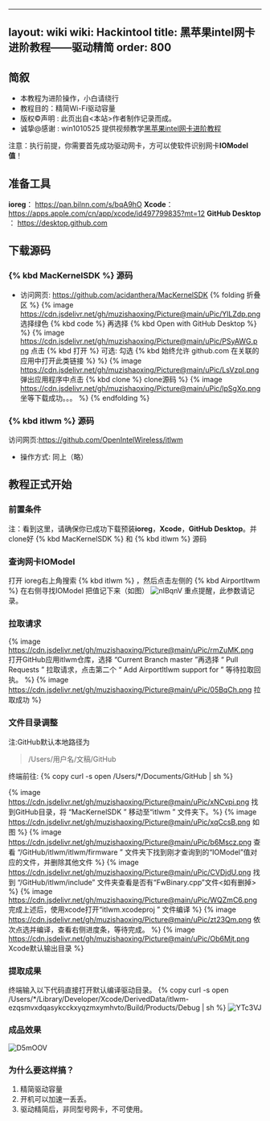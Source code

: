 
---
layout: wiki
wiki: Hackintool
title: 黑苹果intel网卡进阶教程——驱动精简
order: 800
---
## 简叙
- 本教程为进阶操作，小白请绕行
- 教程目的：精简Wi-Fi驱动容量
- 版权©️声明 : 此页出自<本站>作者制作记录而成。
- 诚挚@感谢 : win1010525 提供视频教学[黑苹果intel网卡进阶教程](https://www.bilibili.com/video/BV1RA411A7se) 

注意：执行前提，你需要首先成功驱动网卡，方可以使软件识别网卡**IOModel值**！

## 准备工具
**ioreg**： https://pan.bilnn.com/s/bqA9hO
**Xcode**：https://apps.apple.com/cn/app/xcode/id497799835?mt=12
**GitHub Desktop** ： https://desktop.github.com

## 下载源码
###  {% kbd MacKernelSDK %} 源码
- 访问网页: https://github.com/acidanthera/MacKernelSDK
{% folding 折叠区 %}
{% image https://cdn.jsdelivr.net/gh/muzishaoxing/Picture@main/uPic/YlLZdp.png 选择绿色 {% kbd code %} 再选择 {% kbd Open with GitHub Desktop %}  %}
{% image https://cdn.jsdelivr.net/gh/muzishaoxing/Picture@main/uPic/PSyAWG.png 点击 {% kbd 打开 %} 可选: 勾选 {% kbd 始终允许 github.com 在关联的应用中打开此类链接 %}  %}
{% image https://cdn.jsdelivr.net/gh/muzishaoxing/Picture@main/uPic/LsVzpl.png 弹出应用程序中点击 {% kbd clone %} clone源码 %}
{% image https://cdn.jsdelivr.net/gh/muzishaoxing/Picture@main/uPic/lpSgXo.png 坐等下载成功。。。 %}
{% endfolding %}

###  {% kbd itlwm %} 源码
访问网页:https://github.com/OpenIntelWireless/itlwm
- 操作方式: 同上（略）

## 教程正式开始
### 前置条件
注：看到这里，请确保你已成功下载预装**ioreg**，**Xcode**，**GitHub Desktop**。并clone好 {% kbd  MacKernelSDK %} 和 {% kbd itlwm %} 源码

### 查询网卡IOModel
 打开 ioreg右上角搜索 {% kbd itlwm %} ，然后点击左侧的 {% kbd Airportltwm %}  在右侧寻找IOModel 把值记下来（如图）
![nIBqnV](https://cdn.jsdelivr.net/gh/muzishaoxing/Picture@main/uPic/nIBqnV.png)
重点提醒，此参数请记录。

### 拉取请求 
{% image https://cdn.jsdelivr.net/gh/muzishaoxing/Picture@main/uPic/rmZuMK.png 打开GitHub应用itlwm仓库，选择 “Current Branch master ”再选择 “ Pull Requests ” 拉取请求，点击第二个 “ Add Airportltlwm support for  ” 等待拉取回执。 %}
{% image https://cdn.jsdelivr.net/gh/muzishaoxing/Picture@main/uPic/05BqCh.png 拉取成功 %}

### 文件目录调整
注:GitHub默认本地路径为
> /Users/用户名/文稿/GitHub

终端前往:
{% copy curl -s open /Users/*/Documents/GitHub | sh %}



{% image https://cdn.jsdelivr.net/gh/muzishaoxing/Picture@main/uPic/xNCvpi.png 找到GitHub目录，将 “MacKernelSDK ” 移动至“itlwm ” 文件夹下。%}
{% image https://cdn.jsdelivr.net/gh/muzishaoxing/Picture@main/uPic/xqCcsB.png 如图 %}
{% image https://cdn.jsdelivr.net/gh/muzishaoxing/Picture@main/uPic/b6Mscz.png 查看 “/GitHub/itlwm/itlwm/firmware ” 文件夹下找到刚才查询到的“IOModel”值对应的文件，并删除其他文件 %}
{% image https://cdn.jsdelivr.net/gh/muzishaoxing/Picture@main/uPic/CVDjdU.png 找到 “/GitHub/itlwm/include” 文件夹查看是否有“FwBinary.cpp”文件<如有删掉> %}
{% image https://cdn.jsdelivr.net/gh/muzishaoxing/Picture@main/uPic/WQZmC6.png 完成上述后，使用xcode打开“itlwm.xcodeproj ” 文件编译 %}
{% image https://cdn.jsdelivr.net/gh/muzishaoxing/Picture@main/uPic/zt23Qm.png 依次点选并编译，查看右侧进度条，等待完成。 %}
{% image https://cdn.jsdelivr.net/gh/muzishaoxing/Picture@main/uPic/Ob6Mjt.png Xcode默认输出目录 %}

### 提取成果
终端输入以下代码直接打开默认编译驱动目录。
{% copy curl -s open /Users/*/Library/Developer/Xcode/DerivedData/itlwm-ezqsmvxdqasykcckxyqzmxymhvto/Build/Products/Debug | sh %}
![YTc3VJ](https://cdn.jsdelivr.net/gh/muzishaoxing/Picture@main/uPic/YTc3VJ.png)

### 成品效果
![D5mOOV](https://cdn.jsdelivr.net/gh/muzishaoxing/Picture@main/uPic/D5mOOV.png)

### 为什么要这样搞？
1. 精简驱动容量
2. 开机可以加速一丢丢。
3. 驱动精简后，非同型号网卡，不可使用。
